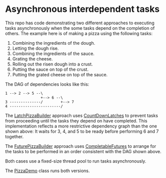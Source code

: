 # Asynchronous interdependent tasks
This repo has code demonstrating two different approaches to executing
tasks asynchronously when the some tasks depend on the completion of
others. The example here is of making a pizza using the following tasks:
1. Combining the ingredients of the dough.
1. Letting the dough rise.
1. Combining the ingredients of the sauce.
1. Grating the cheese.
1. Rolling out the risen dough into a crust.
1. Putting the sauce on top of the crust.
1. Putting the grated cheese on top of the sauce.

The DAG of dependencies looks like this:
```
1 --> 2 --> 5 --\
                +--> 6 --\
3 --------------/        +--> 7
4 -----------------------/
```
The [LatchPizzaBuilder](https://github.com/Tembrel/eg4jb/blob/master/src/pizza/LatchPizzaBuilder.java)
approach uses
[CountDownLatches](https://docs.oracle.com/javase/8/docs/api/java/util/concurrent/CountDownLatch.html)
to prevent tasks from
proceeding until the tasks they depend on have completed.
This implementation reflects a more restrictive dependency graph than the one shown above:
It waits for 3, 4, and 5 to be ready before performing 6 and 7 together.

The [FuturePizzaBuilder](https://github.com/Tembrel/eg4jb/blob/master/src/pizza/FuturePizzaBuilder.java)
approach uses
[CompletableFutures](https://docs.oracle.com/javase/8/docs/api/java/util/concurrent/CompletableFuture.html)
to arrange for
the tasks to be performed in an order consistent with the DAG shown above.

Both cases use a fixed-size thread pool to run tasks asynchronously.

The [PizzaDemo](https://github.com/Tembrel/eg4jb/blob/master/src/pizza/PizzaDemo.java)
class runs both versions.
